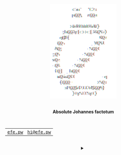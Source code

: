 <div align="center">
    <picture>
        <source media="(prefers-color-scheme: dark)" srcset="/assets/logo_dark.gif">
        <source media="(prefers-color-scheme: light)" srcset="/assets/logo_light.gif">
        <img alt="Theme-adjusted logo" src="/assets/logo_dark.gif">
    </picture>
</div>
<br>
<p align="center"><b>Absolute Johannes factotum</b></p>
<br>
<div align="center">
    <table>
        <tbody>
            <tr>
                <td>
                    <samp>
                        <a href="https://efe.pw" title="My personal website">efe.pw</a>
                    </samp>
                </td>
                <td>
                    <samp>
                        <a href="mailto:hi@efe.pw" title="My personal email address">hi@efe.pw</a>
                    </samp>
                </td>
            </tr>
        </tbody>
    </table>
    <br>
    <details>
        <summary></summary>
        <table>
            <thead>
                <tr>
                    <th><abbr title="Bitcoin">BTC</abbr></th>
                    <th><abbr title="Ethereum">ETH</abbr></th>
                    <th><abbr title="Monero">XMR</abbr></th>
                </tr>
            </thead>
            <tbody>
                <tr>
                    <td id="#BTC">16,428.65<abbr title="US Dollar">$</abbr></td>
                    <td id="#ETH">1,211.45<abbr title="US Dollar">$</abbr></td>
                    <td id="#XMR">137.95<abbr title="US Dollar">$</abbr></td>
                </tr>
            </tbody>
        </table>
    </details>
</div>

